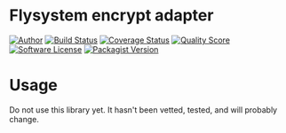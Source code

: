 # Flysystem encrypt adapter

[![Author](http://img.shields.io/badge/author-@chrisleppanen-blue.svg?style=flat-square)](https://twitter.com/chrisleppanen)
[![Build Status](https://img.shields.io/travis/twistor/flysystem-encrypt/master.svg?style=flat-square)](https://travis-ci.org/twistor/flysystem-encrypt)
[![Coverage Status](https://img.shields.io/scrutinizer/coverage/g/twistor/flysystem-encrypt.svg?style=flat-square)](https://scrutinizer-ci.com/g/twistor/flysystem-encrypt/code-structure)
[![Quality Score](https://img.shields.io/scrutinizer/g/twistor/flysystem-encrypt.svg?style=flat-square)](https://scrutinizer-ci.com/g/twistor/flysystem-encrypt/)
[![Software License](https://img.shields.io/badge/license-MIT-brightgreen.svg?style=flat-square)](LICENSE)
[![Packagist Version](https://img.shields.io/packagist/v/twistor/flysystem-encrypt.svg?style=flat-square)](https://packagist.org/packages/twistor/flysystem-encrypt)

# Usage
Do not use this library yet. It hasn't been vetted, tested, and will probably
change.
